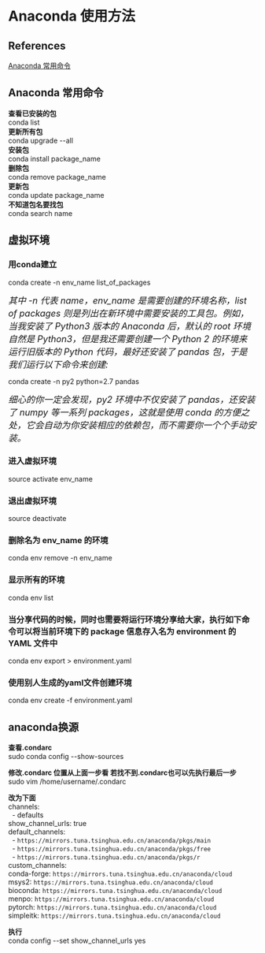 # Anaconda 使用方法

## References

[Anaconda 常用命令](https://www.jianshu.com/p/6d7de7a00b8d)

## Anaconda 常用命令

**查看已安装的包**  
conda list  
**更新所有包**  
conda upgrade --all  
**安装包**  
conda install package_name  
**删除包**  
conda remove package_name  
**更新包**  
conda update package_name  
**不知道包名要找包**  
conda search name  

## 虚拟环境

### 用conda建立

conda create -n env_name  list_of_packages

*<font size=4>其中 -n 代表 name，env_name 是需要创建的环境名称，list of packages 则是列出在新环境中需要安装的工具包。例如，当我安装了 Python3 版本的 Anaconda 后，默认的 root 环境自然是 Python3，但是我还需要创建一个 Python 2 的环境来运行旧版本的 Python 代码，最好还安装了 pandas 包，于是我们运行以下命令来创建:</font>*  

conda create -n py2 python=2.7 pandas

*<font size=4>细心的你一定会发现，py2 环境中不仅安装了 pandas，还安装了 numpy 等一系列 packages，这就是使用 conda 的方便之处，它会自动为你安装相应的依赖包，而不需要你一个个手动安装。</font>*

### 进入虚拟环境

source activate env_name

### 退出虚拟环境

source deactivate

### 删除名为 env_name 的环境

conda env remove -n env_name

### 显示所有的环境

conda env list

### 当分享代码的时候，同时也需要将运行环境分享给大家，执行如下命令可以将当前环境下的 package 信息存入名为 environment 的 YAML 文件中

conda env export > environment.yaml

### 使用别人生成的yaml文件创建环境

conda env create -f environment.yaml

## anaconda换源

**查看.condarc**  
sudo conda config --show-sources

**修改.condarc 位置从上面一步看 若找不到.condarc也可以先执行最后一步**  
sudo vim /home/username/.condarc

**改为下面**  
channels:  
&nbsp;&nbsp;\- defaults  
show_channel_urls: true  
default_channels:  
&nbsp;&nbsp;\- `https://mirrors.tuna.tsinghua.edu.cn/anaconda/pkgs/main`  
&nbsp;&nbsp;\- `https://mirrors.tuna.tsinghua.edu.cn/anaconda/pkgs/free`  
&nbsp;&nbsp;\- `https://mirrors.tuna.tsinghua.edu.cn/anaconda/pkgs/r`  
custom_channels:  
  conda-forge: `https://mirrors.tuna.tsinghua.edu.cn/anaconda/cloud`  
  msys2: `https://mirrors.tuna.tsinghua.edu.cn/anaconda/cloud`  
  bioconda: `https://mirrors.tuna.tsinghua.edu.cn/anaconda/cloud`  
  menpo: `https://mirrors.tuna.tsinghua.edu.cn/anaconda/cloud`  
  pytorch: `https://mirrors.tuna.tsinghua.edu.cn/anaconda/cloud`  
  simpleitk: `https://mirrors.tuna.tsinghua.edu.cn/anaconda/cloud`  

**执行**  
conda config --set show_channel_urls yes
